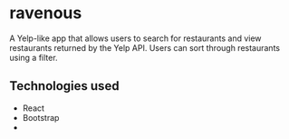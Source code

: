 # ravenous
A Yelp-like app that allows users to search for restaurants and view restaurants returned by the Yelp API. Users can sort through restaurants using a filter.  

## Technologies used
* React
* Bootstrap
* 
